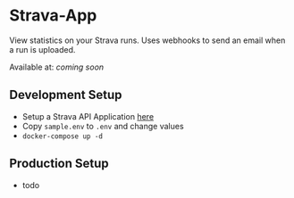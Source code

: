 # Strava-App
View statistics on your Strava runs. Uses webhooks to send an email when a run is uploaded.

Available at: *coming soon*

## Development Setup

- Setup a Strava API Application [here](https://www.strava.com/settings/api)
- Copy `sample.env` to `.env` and change values
- `docker-compose up -d`


## Production Setup

- todo